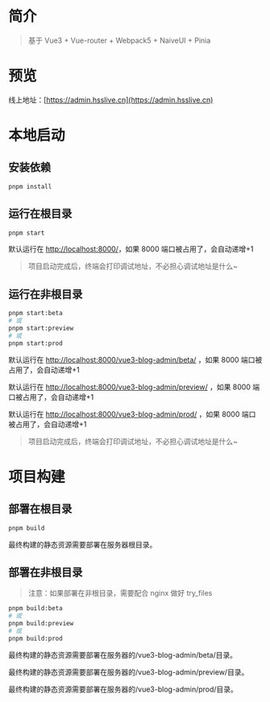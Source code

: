 # 简介

> 基于 Vue3 + Vue-router + Webpack5 + NaiveUI + Pinia

# 预览

线上地址：[https://admin.hsslive.cn](https://admin.hsslive.cn)

# 本地启动

## 安装依赖

```bash
pnpm install
```

## 运行在根目录

```bash
pnpm start
```

默认运行在 [http://localhost:8000/](http://localhost:8000/)，如果 8000 端口被占用了，会自动递增+1

> 项目启动完成后，终端会打印调试地址，不必担心调试地址是什么~

## 运行在非根目录

```bash
pnpm start:beta
# 或
pnpm start:preview
# 或
pnpm start:prod
```

默认运行在 [http://localhost:8000/vue3-blog-admin/beta/](http://localhost:8000/vue3-blog-admin/beta/) ，如果 8000 端口被占用了，会自动递增+1

默认运行在 [http://localhost:8000/vue3-blog-admin/preview/](http://localhost:8000/vue3-blog-admin/preview/) ，如果 8000 端口被占用了，会自动递增+1

默认运行在 [http://localhost:8000/vue3-blog-admin/prod/](http://localhost:8000/vue3-blog-admin/prod/) ，如果 8000 端口被占用了，会自动递增+1

> 项目启动完成后，终端会打印调试地址，不必担心调试地址是什么~

# 项目构建

## 部署在根目录

```bash
pnpm build
```

最终构建的静态资源需要部署在服务器根目录。

## 部署在非根目录

> 注意：如果部署在非根目录，需要配合 nginx 做好 try_files

```bash
pnpm build:beta
# 或
pnpm build:preview
# 或
pnpm build:prod
```

最终构建的静态资源需要部署在服务器的/vue3-blog-admin/beta/目录。

最终构建的静态资源需要部署在服务器的/vue3-blog-admin/preview/目录。

最终构建的静态资源需要部署在服务器的/vue3-blog-admin/prod/目录。
